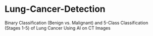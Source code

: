 # Lung-Cancer-Detection
Binary Classification (Benign vs. Malignant) and 5-Class Classification (Stages 1-5) of Lung Cancer Using AI on CT Images
